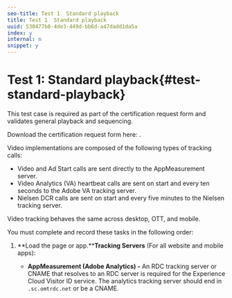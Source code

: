 ```yaml
---
seo-title: Test 1  Standard playback
title: Test 1  Standard playback
uuid: 530477b8-4de3-449d-bb6d-a47dadd1da5a
index: y
internal: n
snippet: y
---
```


# Test 1: Standard playback{#test-standard-playback}

This test case is required as part of the certification request form and validates general playback and sequencing.

Download the certification request form here: [](../../../nielsen-partnership/dcr-certification/dcr-cert-request-form.md).

Video implementations are composed of the following types of tracking calls:

* Video and Ad Start calls are sent directly to the AppMeasurement server. 
* Video Analytics (VA) heartbeat calls are sent on start and every ten seconds to the Adobe VA tracking server. 
* Nielsen DCR calls are sent on start and every five minutes to the Nielsen tracking server.

Video tracking behaves the same across desktop, OTT, and mobile.

You must complete and record these tasks in the following order:

1. **Load the page or app.****Tracking Servers** (For all website and mobile apps):

    * **AppMeasurement (Adobe Analytics) -** An RDC tracking server or CNAME that resolves to an RDC server is required for the Experience Cloud Visitor ID service. The analytics tracking server should end in `.sc.omtrdc.net` or be a CNAME.     
    
      <!-- 

[This link is bad] For more information, see 
<a href="https://marketing.adobe.com/resources/help/kb/en_US/analytics/kb/determining-data-center.html" format="html" scope="external"> Correctly populate the trackingServer and trackingServerSecure variable</a>.

 -->

    * **Video Analytics (Heartbeats) -** This server always has the format `[namespace].hb.omtrdc.net`, where `[namespace]` is defined by your login company and is provided by Adobe.
    
    * **Nielsen -** Unless specified by Nielsen, this server will always be `secure-dcr.imrworldwide.com`.

   You need to validate certain key, universal variables across all tracking calls.

    * **ADOBE**

      **Adobe Visitor ID (`mid`):** The `mid` variable is used to capture the value set in the AMCV cookie. The `mid` variable is the primary identification value for both websites and mobile apps, and also indicates that the Experience Cloud Visitor ID service is set-up properly. It is found in both AppMeasurement and Video Analytics (VA) calls.

      #### Heartbeat Play Call
      |  Parameter | Value (sample) |
      |---|---|
      | `s:event:type` | play |
      | `s:user:mid` | 30250035503789876473484580554595324209 |

      #### Video Analytics Start Call
      |  Parameter | Value (sample) |
      |---|---|
      | `pev2` | ms_s |
      | `mid` | 30250035503789876473484580554595324209 |

      #### Website Page Call
      |  Parameter | Value (sample) |
      |---|---|
      | `mid` | 30250035503789876473484580554595324209 |

      #### Lifecycle Call
      |  Parameter | Value (sample) |
      |---|---|
      | `pev2` | ADBINTERNAL:Lifecycle |
      | `mid` | 30250035503789876473484580554595324209 |

      >[!NOTE]
      >
      >On VA Start Calls ( `s:event:type=start`) the `mid` values may not be present. This is OK. They may not appear until the VA Play Calls ( `s:event:type=play`).

      **NIELSEN**

      **Nielsen Client ID:** The Nielsen Client ID value is used to correctly identify the Nielsen account to be credited with the viewer data.

      #### Nielsen Start Call
      |  Parameter | Value (sample) |
      |---|---|
      | `st` | dcr |
      | `ci` | us-123456 |

      #### Heartbeat Start Call
      |  Parameter | Value (sample) |
      |---|---|
      | `s:event:type` | start |
      | `s:meta:a.nielsen.clientid` | us-123456 |

      #### VA Start Call
      |  Parameter | Value (sample) |
      |---|---|
      | `pev2` | ms_s |
      | `a.nielsen.clientid` | us-123456 |

1. **Start the video player.** When the video player starts, the key calls are sent in the following order:

    1. Video analytics start&#42; 
    1. Heartbeat start&#42; 
    1. Heartbeat analytics start 
    1. Nielsen view ping

   &#42;These calls contain additional metadata and Nielsen variables. For call parameters and metadata, see [](../../../nielsen-partnership/dcr-certification/dcr-cert-validation/dcr-cert-valid-call-details.md#section_qts_xff_f2b) in *Test Call Details*.

   Also see your platform's [](../../../nielsen-partnership/dcr-impl/dcr-impl.md) instructions for additonal information about each call. 

1. **View ad break if available.**

    * **Ad Start**

      When the video ad starts, the following key calls are sent in the following order:

        1. Video ad analytics start&#42; 
        1. Heartbeat ad start&#42; 
        1. Heartbeat ad analytics start 
        1. Nielsen DCR view ping

      &#42;These calls contain additional metadata and Nielsen variables. For call parameters and metadata, see [](../../../nielsen-partnership/dcr-certification/dcr-cert-validation/dcr-cert-valid-call-details.md#section_wz3_yff_f2b) in *Test Call Details*.

      Also see your platform's [](../../../nielsen-partnership/dcr-impl/dcr-impl.md) instructions for additonal information about these Ad calls.
    
    * **Ad Play**

      During ad playback, Heartbeat calls are sent to the Heartbeat server every second. 
    
    * **Ad Complete**

      There should be a Nielsen DCR ping. At the 100% point on a video ad, a Heartbeat complete call will be sent.

1. **Pause ad playback for 30 seconds, if available.** **Ad Pause**

   During ad pause, Heartbeat calls are sent to the Heartbeat server every second.

   >[!NOTE]
   >
   >The playhead value should remain constant during the pause.

1. **Play main content video for 10 minutes uninterrupted.****Content Play**

   During regular main content playback, Heartbeat calls are sent to the Heartbeat server every ten seconds. Nielsen calls are sent to the Nielsen server every five minutes.

   **Notes:**

    * The playhead position should increment by 10 with every play call.
    * The `l:event:duration` value represents the number of milliseconds since the last tracking call and should be roughly the same value on each 10 second call.

      For call parameters and metadata, see [](../../../nielsen-partnership/dcr-certification/dcr-cert-validation/dcr-cert-valid-call-details.md#section_u1l_1gf_f2b) in *Test Call Details*

      Also see your platform's [](../../../nielsen-partnership/dcr-impl/dcr-impl.md) instructions for additonal information about these Ad calls.

1. **Pause during playback for at least 30 seconds.**On pause of the video player, pause event calls will be sent every 10 seconds. After pause ends the play events should resume. 

1. **Seek/scrub video.**On scrubbing of video playhead, no special tracking calls are sent, however, when video playback resumes after scrubbing the playhead value should reflect the new position within the main content. 

1. **Replay video (VOD only).**When a video is replayed, a new set of video start calls should be sent, as if this is a fresh video view. 

1. **View next video in playlist.**On video start of the next video in a playlist, a new set of video start calls should be sent. 

1. **Switch video or stream.**When switching live streams, a Heartbeat complete call for the first stream should not be sent. The video start calls and video play calls should begin with the new show and stream name and with the correct playhead and duration values for the new show.

